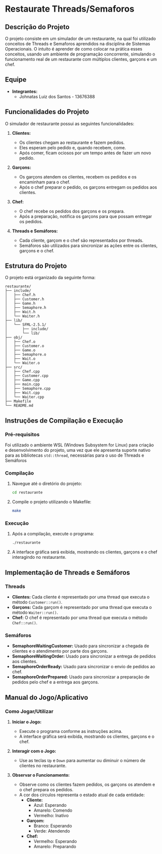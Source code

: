 # Restaurate Threads/Semaforos

## Descrição do Projeto

O projeto consiste em um simulador de um restaurante, na qual foi utilizado conceitos de Threads e Semaforos aprendidos na disciplina de Sistemas Operacionais. O intuito é aprender de como colocar na prática esses conceitos, usando um ambiente de programação concorrente, simulando o funcionamento real de um restaurante com múltiplos clientes, garçons e um chef. 

## Equipe

- **Integrantes:**
    - Johnatas Luiz dos Santos - 13676388

## Funcionalidades do Projeto

O simulador de restaurante possui as seguintes funcionalidades:

1. **Clientes:**
   - Os clientes chegam ao restaurante e fazem pedidos.
   - Eles esperam pelo pedido e, quando recebem, come.
   - Após comer, ficam ociosos por um tempo antes de fazer um novo pedido.

2. **Garçons:**
   - Os garçons atendem os clientes, recebem os pedidos e os encaminham para o chef.
   - Após o chef preparar o pedido, os garçons entregam os pedidos aos clientes.

3. **Chef:**
   - O chef recebe os pedidos dos garçons e os prepara.
   - Após a preparação, notifica os garçons para que possam entregar os pedidos.

4. **Threads e Semáforos:**
   - Cada cliente, garçom e o chef são representados por threads.
   - Semáforos são utilizados para sincronizar as ações entre os clientes, garçons e o chef.

## Estrutura do Projeto

O projeto está organizado da seguinte forma:

```
restaurante/
├── include/
│   ├── Chef.h
│   ├── Customer.h
│   ├── Game.h
│   ├── Semaphore.h
│   ├── Wait.h
│   └── Waiter.h
├── lib/
│   └── SFML-2.5.1/
│       ├── include/
│       └── lib/
├── obj/
│   ├── Chef.o
│   ├── Customer.o
│   ├── Game.o
│   ├── Semaphore.o
│   ├── Wait.o
│   └── Waiter.o
├── src/
│   ├── Chef.cpp
│   ├── Customer.cpp
│   ├── Game.cpp
│   ├── main.cpp
│   ├── Semaphore.cpp
│   ├── Wait.cpp
│   └── Waiter.cpp
├── Makefile
└── README.md
```

## Instruções de Compilação e Execução

### Pré-requisitos

Foi utilizado o ambiente WSL (Windows Subsystem for Linux) para criação e desenvolvimento do projeto, uma vez que ele apresenta suporte nativo para as bibliotecas `std::thread`, necessárias para o uso de Threads e Semáforos

### Compilação

1. Navegue até o diretório do projeto:
   ```bash
   cd restaurante
   ```

2. Compile o projeto utilizando o Makefile:
   ```bash
   make
   ```

### Execução

1. Após a compilação, execute o programa:
   ```bash
   ./restaurante
   ```

2. A interface gráfica será exibida, mostrando os clientes, garçons e o chef interagindo no restaurante.

## Implementação de Threads e Semáforos

### Threads

- **Clientes:** Cada cliente é representado por uma thread que executa o método `Customer::run()`.
- **Garçons:** Cada garçom é representado por uma thread que executa o método `Waiter::run()`.
- **Chef:** O chef é representado por uma thread que executa o método `Chef::run()`.

### Semáforos

- **SemaphoreWaitingCustomer:** Usado para sincronizar a chegada de clientes e o atendimento por parte dos garçons.
- **SemaphoreWaitingOrder:** Usado para sincronizar a entrega de pedidos aos clientes.
- **SemaphoreOrderReady:** Usado para sincronizar o envio de pedidos ao chef.
- **SemaphoreOrderPrepared:** Usado para sincronizar a preparação de pedidos pelo chef e a entrega aos garçons.

## Manual do Jogo/Aplicativo

### Como Jogar/Utilizar

1. **Iniciar o Jogo:**
   - Execute o programa conforme as instruções acima.
   - A interface gráfica será exibida, mostrando os clientes, garçons e o chef.

2. **Interagir com o Jogo:**
   - Use as teclas `Up` e `Down` para aumentar ou diminuir o número de clientes no restaurante.

3. **Observar o Funcionamento:**
   - Observe como os clientes fazem pedidos, os garçons os atendem e o chef prepara os pedidos.
   - A cor dos círculos representa o estado atual de cada entidade:
     - **Cliente:**
       - Azul: Esperando
       - Amarelo: Comendo
       - Vermelho: Inativo
     - **Garçom:**
       - Branco: Esperando
       - Verde: Atendendo
     - **Chef:**
       - Vermelho: Esperando
       - Amarelo: Preparando
